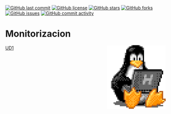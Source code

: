 [![GitHub last commit](https://img.shields.io/github/last-commit/Guille98-ASIR/Monitorizacion?style=flat-square&logo=github)](https://github.com/Guille98-ASIR/Monitorizacion)
[![GitHub license](https://img.shields.io/github/license/Guille98-ASIR/Monitorizacion?style=flat-square&logo=github)](https://github.com/Guille98-ASIR/Monitorizacion/blob/main/LICENSE)
[![GitHub stars](https://img.shields.io/github/stars/Guille98-ASIR/Monitorizacion?style=flat-square&logo=github)](https://github.com/Guille98-ASIR/Monitorizacion/stargazers)
[![GitHub forks](https://img.shields.io/github/forks/Guille98-ASIR/Monitorizacion?style=flat-square&logo=github)](https://github.com/Guille98-ASIR/Monitorizacion/network/members)
[![GitHub issues](https://img.shields.io/github/issues/Guille98-ASIR/Monitorizacion?style=flat-square&logo=github)](https://github.com/Guille98-ASIR/Monitorizacion/issues)
[![GitHub commit activity](https://img.shields.io/github/commit-activity/y/Guille98-ASIR/Monitorizacion?style=flat-square&logo=github)](https://github.com/Guille98-ASIR/Monitorizacion/commits)

# Monitorizacion

<img src="/ud1/img/tux.gif" alt="tux" align="right" />

[UD1](/ud1/ud1.md)


